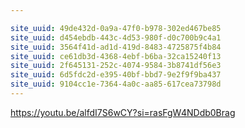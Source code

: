 ```yaml
---

site_uuid: 49de432d-0a9a-47f0-b978-302ed467be85
site_uuid: d454ebdb-443c-4d53-980f-d0c700b9c4a1
site_uuid: 3564f41d-ad1d-419d-8483-4725875f4b84
site_uuid: ce61db3d-4368-4ebf-b6ba-32ca15240f13
site_uuid: 2f645131-252c-4074-9584-3b8741df56e3
site_uuid: 6d5fdc2d-e395-40bf-bbd7-9e2f9f9ba437
site_uuid: 9104cc1e-7364-4a0c-aa85-617cea73798d
---
```

https://youtu.be/alfdI7S6wCY?si=rasFgW4NDdb0Brag